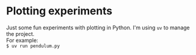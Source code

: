 # Plotting experiments
Just some fun experiments with plotting in Python. I'm using `uv` to manage the project.  
For example:  
`$ uv run pendulum.py`
